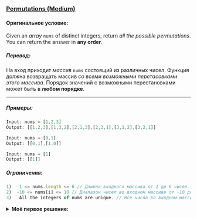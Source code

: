 ### [Permutations (Medium)](https://leetcode.com/problems/permutations/)

#### Оригинальное условие:
Given an *array* ``nums`` of distinct integers, return *all the possible permutations*. You can return the answer in **any order**.

##### Перевод: 
На вход приходит *массив* ``nums`` состоящий из различных чисел. Функция должна возвращать массив *со всеми возможными перетасовками этого массива*. Порядок значений с возможными перестановками может быть в **любом порядке**.

****
##### Примеры: 
```js
Input: nums = [1,2,3]
Output: [[1,2,3],[1,3,2],[2,1,3],[2,3,1],[3,1,2],[3,2,1]]
```
```js
Input: nums = [0,1]
Output: [[0,1],[1,0]]
```
```js
Input: nums = [1]
Output: [[1]]
```

##### Ограничения: 

```js
1)   1 <= nums.length <= 6 // Длинна входного массива от 1 до 6 чисел.
2)  -10 <= nums[i] <= 10 // Диапазон чисел во входном массиве от -10 до 10
3)   All the integers of nums are unique. // Все числа во входном массиве уникальны
```

<details>
  <summary><b>Моё первое решение:</b></summary>
  
```javascript
const permute = (nums) => {
  if (nums.length < 2) return [nums];
  let flatIndex = nums.length - 2 > 0 ? nums.length - 2 : 0;
  const subPermute = (tail, head) => {
    if (tail.length < 2 ) return head ? head.concat(tail) : tail;
    return tail.reduce((acc, cur, i, arr) => {
      const arrTail = [...arr];
      const arrHead = head ? head.concat(arrTail.splice(i, 1)) : arrTail.splice(i, 1);
      acc.push(subPermute(arrTail,arrHead));
      return acc;
    }, []);
  }
  return subPermute(nums).flat(flatIndex);
};
```
*Это решение оказалось довольно сложным, мне оно особо не понравилось, но это первое решение.*
</details>
